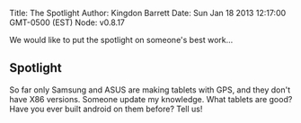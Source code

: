 Title: The Spotlight
Author: Kingdon Barrett
Date: Sun Jan 18 2013 12:17:00 GMT-0500 (EST)
Node: v0.8.17

We would like to put the spotlight on someone's best work...

## Spotlight

So far only Samsung and ASUS are making tablets with GPS, and they don't have X86 versions.  Someone update my knowledge.  What tablets are good?  Have you ever built android on them before?  Tell us!
